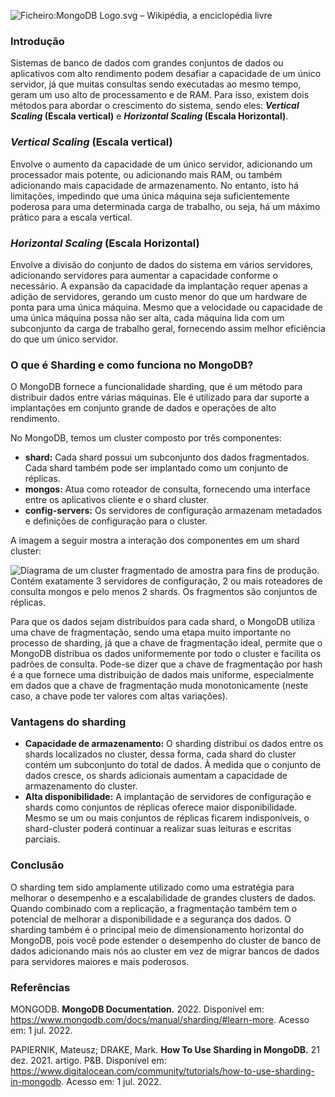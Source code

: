 ![Ficheiro:MongoDB Logo.svg – Wikipédia, a enciclopédia livre](https://upload.wikimedia.org/wikipedia/commons/thumb/9/93/MongoDB_Logo.svg/2560px-MongoDB_Logo.svg.png)

### Introdução

Sistemas de banco de dados com grandes conjuntos de dados ou aplicativos com alto rendimento podem desafiar a capacidade de um único servidor, já que muitas consultas sendo executadas ao mesmo tempo, geram um uso alto de processamento e de RAM. Para isso, existem dois métodos para abordar o crescimento do sistema, sendo eles: ***Vertical Scaling* (Escala vertical)** e ***Horizontal Scaling* (Escala Horizontal)**.

### *Vertical Scaling* (Escala vertical)

Envolve o aumento da capacidade de um único servidor, adicionando um processador mais potente, ou adicionando mais RAM, ou também adicionando mais capacidade de armazenamento. No entanto, isto há limitações, impedindo que uma única máquina seja suficientemente poderosa para uma determinada carga de trabalho, ou seja, há um máximo prático para a escala vertical.

### ***Horizontal Scaling* (Escala Horizontal)**

Envolve a divisão do conjunto de dados do sistema em vários servidores, adicionando servidores para aumentar a capacidade conforme o necessário. A expansão da capacidade da implantação requer apenas a adição de servidores, gerando um custo menor do que um hardware de ponta para uma única máquina. Mesmo que a velocidade ou capacidade de uma única máquina possa não ser alta, cada máquina lida com um subconjunto da carga de trabalho geral, fornecendo assim melhor eficiência do que um único servidor.

### O que é Sharding e como funciona no MongoDB?

O MongoDB fornece a funcionalidade sharding, que é um método para distribuir dados entre várias máquinas. Ele é utilizado para dar suporte a implantações em conjunto grande de dados e operações de alto rendimento.

No MongoDB, temos um cluster composto por três componentes:

* **shard:** Cada shard possui um subconjunto dos dados fragmentados. Cada shard também pode ser implantado como um conjunto de réplicas.
* **mongos:** Atua como roteador de consulta, fornecendo uma interface entre os aplicativos cliente e o shard cluster.
* **config-servers:** Os servidores de configuração armazenam metadados e definições de configuração para o cluster.

A imagem a seguir mostra a interação dos componentes em um shard cluster:

![Diagrama de um cluster fragmentado de amostra para fins de produção.  Contém exatamente 3 servidores de configuração, 2 ou mais roteadores de consulta ``mongos`` e pelo menos 2 shards.  Os fragmentos são conjuntos de réplicas.](https://www.mongodb.com/docs/manual/images/sharded-cluster-production-architecture.bakedsvg.svg)

Para que os dados sejam distribuídos para cada shard, o MongoDB utiliza uma chave de fragmentação, sendo uma etapa muito importante no processo de sharding, já que a chave de fragmentação ideal, permite que o MongoDB distribua os dados uniformemente por todo o cluster e facilita os padrões de consulta. Pode-se dizer que a chave de fragmentação por hash é a que fornece uma distribuição de dados mais uniforme, especialmente em dados que a chave de fragmentação muda monotonicamente (neste caso, a chave pode ter valores com altas variações).

### Vantagens do sharding

* **Capacidade de armazenamento:** O sharding distribui os dados entre os shards localizados no cluster, dessa forma, cada shard do cluster contém um subconjunto do total de dados. À medida que o conjunto de dados cresce, os shards adicionais aumentam a capacidade de armazenamento do cluster.
* **Alta disponibilidade:** A implantação de servidores de configuração e shards como conjuntos de réplicas oferece maior disponibilidade. Mesmo se um ou mais conjuntos de réplicas ficarem indisponíveis, o shard-cluster poderá continuar a realizar suas leituras e escritas parciais.

### Conclusão

O sharding tem sido amplamente utilizado como uma estratégia para melhorar o desempenho e a escalabilidade de grandes clusters de dados. Quando combinado com a replicação, a fragmentação também tem o potencial de melhorar a disponibilidade e a segurança dos dados. O sharding também é o principal meio de dimensionamento horizontal do MongoDB, pois você pode estender o desempenho do cluster de banco de dados adicionando mais nós ao cluster em vez de migrar bancos de dados para servidores maiores e mais poderosos.

### Referências

MONGODB. **MongoDB Documentation.** 2022. Disponível em: https://www.mongodb.com/docs/manual/sharding/#learn-more. Acesso em: 1 jul. 2022.

PAPIERNIK, Mateusz; DRAKE, Mark. **How To Use Sharding in MongoDB.** 21 dez. 2021. artigo. P&B. Disponível em: https://www.digitalocean.com/community/tutorials/how-to-use-sharding-in-mongodb. Acesso em: 1 jul. 2022.















